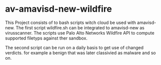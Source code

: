 # av-amavisd-new-wildfire

This Project consists of to bash scripts witch cloud be used with amavisd-new. The first script wildfire.sh can be integrated to amavisd-new as virusscanner. The scripts use Palo Alto Networks Wildfire API to compute supported filetyps against ther sandbox.

The second script can be run on a daily basis to get use of changed verdicts. for example a benign that was later classivied as malware and so on.
